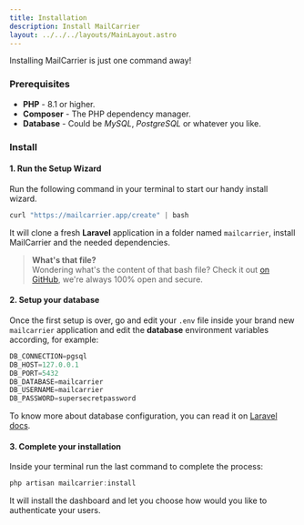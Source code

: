 ```yaml
---
title: Installation
description: Install MailCarrier
layout: ../../../layouts/MainLayout.astro
---
```

Installing MailCarrier is just one command away!

### Prerequisites

- **PHP** - 8.1 or higher.
- **Composer** - The PHP dependency manager.
- **Database** - Could be *MySQL*, *PostgreSQL* or whatever you like.

<div class="h-1 bg-white/10 !mt-10"></div>

### Install

#### 1. Run the Setup Wizard
Run the following command in your terminal to start our handy install wizard.

```js
curl "https://mailcarrier.app/create" | bash
```

It will clone a fresh **Laravel** application in a folder named `mailcarrier`, install MailCarrier and the needed dependencies.

> **What's that file?**  
> Wondering what's the content of that bash file? Check it out [on GitHub](https://github.com/mailcarrierapp/website/blob/master/public/create), we're always 100% open and secure.

#### 2. Setup your database
Once the first setup is over, go and edit your `.env` file inside your brand new `mailcarrier` application and edit the **database** environment variables according, for example:

```js
DB_CONNECTION=pgsql
DB_HOST=127.0.0.1
DB_PORT=5432
DB_DATABASE=mailcarrier
DB_USERNAME=mailcarrier
DB_PASSWORD=supersecretpassword
```

To know more about database configuration, you can read it on [Laravel docs](https://laravel.com/docs/9.x/database#introduction).

#### 3. Complete your installation
Inside your terminal run the last command to complete the process:

```js
php artisan mailcarrier:install
```

It will install the dashboard and let you choose how would you like to authenticate your users.